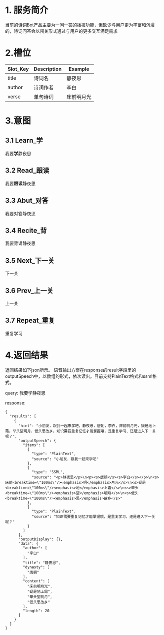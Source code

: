 
# 1. 服务简介

当前的诗词Bot产品主要为一问一答的播报功能，但缺少与用户更为丰富和沉浸的，诗词问答会以闯关形式通过与用户的更多交互满足需求

# 2.槽位

| **Slot\_Key** | **Description** | **Example** |
| --- | --- | --- |
| title | 诗词名 | 静夜思 |
| author | 诗词作者 | 李白 |
| verse | 单句诗词 | 床前明月光 |

# 3.意图

## 3.1 Learn_学

 我要**学**静夜思
 
## 3.2 Read_跟读

我要**跟读**静夜思

## 3.3 Abut_对答

我要对答静夜思

## 3.4 Recite_背

我要背诵静夜思

## 3.5 Next_下一关

下一关

## 3.6 Prev_上一关

上一关

## 3.7 Repeat_重复

重复学习

# 4.返回结果

返回结果如下json所示。
语音输出方案在response的result字段里的outputSpeech中，以数组的形式，依次读出。目前支持PlainText格式和ssml格式。

query: 我要学静夜思

response:

```
{
  "results": [
    {
      "hint": "小朋友，跟我一起来学吧，静夜思，唐朝，李白，床前明月光，疑是地上霜，举头望明月，低头思故乡，知识需要重复记忆才能掌握哦，是重复学习、还是进入下一关呢？",
      "outputSpeech": {
        "items": [
          {
            "type": "PlainText",
            "source": "小朋友，跟我一起来学吧"
          },
          {
            "type": "SSML",
            "source": "<p>静夜思</p>\n<p><s>唐朝</s><s>李白</s></p>\n<s>床前<breaktime=\"100ms\"/><emphasis>明</emphasis>月光</s>\n<s>疑是<breaktime=\"100ms\"/><emphasis>地</emphasis>上霜</s>\n<s>举头<breaktime=\"100ms\"/><emphasis>望</emphasis>明月</s>\n<s>低头<breaktime=\"100ms\"/><emphasis>思</emphasis>故乡</s>"
          },
          {
            "type": "PlainText",
            "source": "知识需要重复记忆才能掌握哦，是重复学习、还是进入下一关呢？"
          }
        ]
      },
      "outputDisplay": {},
      "data": {
        "author": [
          "李白"
        ],
        "title": "静夜思",
        "dynasty": [
          "唐朝"
        ],
        "content": [
          "床前明月光",
          "疑是地上霜",
          "举头望明月",
          "低头思故乡"
        ],
        "length": 20
      }
    }
  ]
}
```
